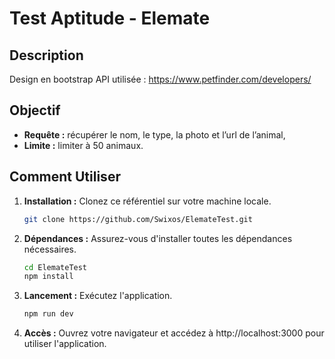 # Test Aptitude - Elemate

## Description

Design en bootstrap
API utilisée : https://www.petfinder.com/developers/

## Objectif

- **Requête :** récupérer le nom, le type, la photo et l’url de l’animal,
- **Limite :** limiter à 50 animaux.

## Comment Utiliser

1. **Installation :** Clonez ce référentiel sur votre machine locale.

   ```bash
   git clone https://github.com/Swixos/ElemateTest.git
   ```
   
2. **Dépendances :** Assurez-vous d'installer toutes les dépendances nécessaires.

   ```bash
   cd ElemateTest
   npm install
   ```

3. **Lancement :** Exécutez l'application.

   ```bash
   npm run dev
   ```

4. **Accès :** Ouvrez votre navigateur et accédez à http://localhost:3000 pour utiliser l'application.
